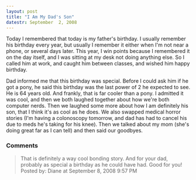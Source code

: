 ```yaml
---
layout: post
title: "I Am My Dad's Son"
datestr: September  2, 2008
---
```


Today I remembered that today is my father's birthday.  I usually remember his birthday every year, but usually I remember it either when I'm not near a phone, or several days later.  This year, I win points because I remembered it on the day itself, and I was sitting at my desk not doing anything else.  So I called him at work, and caught him between classes, and wished him happy birthday.

Dad informed me that this birthday was special.  Before I could ask him if he got a pony, he said this birthday was the last power of 2 he expected to see.  He is 64 years old.  And frankly, that is far cooler than a pony.  I admitted it was cool, and then we both laughed together about how we're both computer nerds.  Then we laughed some more about how I am definitely his son, that I think it's as cool as he does.  We also swapped medical horror stories (I'm having a colonoscopy tomorrow, and dad has had to cancel his due to meds he's taking for his knee).  Then we talked about my mom (she's doing great far as I can tell) and then said our goodbyes.

### Comments

<blockquote>
That is definitely a way cool bonding story. And for your dad, probably as special a birthday as he could have had. Good for you!
<div class="post-meta">Posted by: Diane at September  8, 2008  9:57 PM</div> </blockquote>

